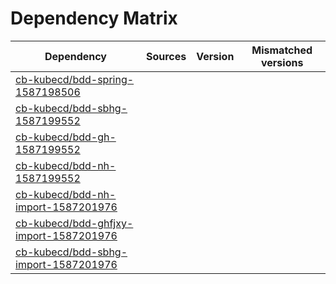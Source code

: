 # Dependency Matrix

Dependency | Sources | Version | Mismatched versions
---------- | ------- | ------- | -------------------
[cb-kubecd/bdd-spring-1587198506](https://github.com/cb-kubecd/bdd-spring-1587198506.git) |  | []() | 
[cb-kubecd/bdd-sbhg-1587199552](https://github.com/cb-kubecd/bdd-sbhg-1587199552.git) |  | []() | 
[cb-kubecd/bdd-gh-1587199552](https://github.com/cb-kubecd/bdd-gh-1587199552.git) |  | []() | 
[cb-kubecd/bdd-nh-1587199552](https://github.com/cb-kubecd/bdd-nh-1587199552.git) |  | []() | 
[cb-kubecd/bdd-nh-import-1587201976](https://github.com/cb-kubecd/bdd-nh-import-1587201976.git) |  | []() | 
[cb-kubecd/bdd-ghfjxy-import-1587201976](https://github.com/cb-kubecd/bdd-ghfjxy-import-1587201976.git) |  | []() | 
[cb-kubecd/bdd-sbhg-import-1587201976](https://github.com/cb-kubecd/bdd-sbhg-import-1587201976.git) |  | []() | 
